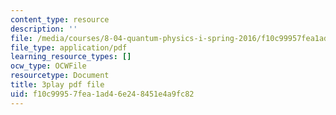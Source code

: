 ```yaml
---
content_type: resource
description: ''
file: /media/courses/8-04-quantum-physics-i-spring-2016/f10c99957fea1ad46e248451e4a9fc82_CR-eOhdxbes.pdf
file_type: application/pdf
learning_resource_types: []
ocw_type: OCWFile
resourcetype: Document
title: 3play pdf file
uid: f10c9995-7fea-1ad4-6e24-8451e4a9fc82
---
```

